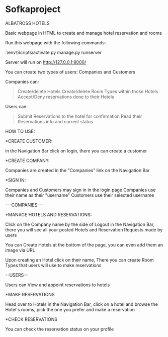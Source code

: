 # Sofkaproject
ALBATROSS HOTELS

Basic webpage in HTML to create and manage hotel reservation and rooms

Run this webpage with the following commands:

.\env\Scripts\activate
py manage.py runserver

Server will run on http://127.0.0.1:8000/

You can create two types of users: Companies and Customers

Companies can:
>Create/delete Hotels
>Create/delete Room Types within those Hotels
>Accept/Deny reservations done to their Hotels

Users can:
>Submit Reservations to the hotel for confirmation
>Read their Reservations info and current status

HOW TO USE:

*CREATE CUSTOMER:

in the Navigation Bar click on login, there you can create a customer

*CREATE COMPANY:

Companies are created in the "Companies" link on the Navigation Bar

*SIGN IN:

Companies and Customers may sign in in the login page
Companies use their name as their "username"
Customers use their selected username

---COMPANIES---

*MANAGE HOTELS AND RESERVATIONS:

Click on the Company name by the side of Logout in the Navigation Bar, there you will see all your posted Hotels and Reservation Requests made by users

You can Create Hotels at the bottom of the page, you can even add them an image via URL

Upon creating an Hotel click on their name, There you can create Room Types that users will use to
make reservations

--USERS--

Users can View and appoint reservations to hotels

*MAKE RESERVATIONS

Head over to Hotels in the Navigation Bar, click on a hotel and browse the Hotel's rooms, pick the one you prefer and make a reservation

*CHECK RESERVATIONS

You can check the reservation status on your profile

